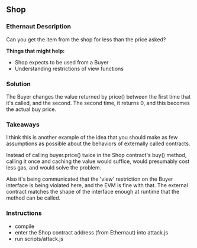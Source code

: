 ## Shop

### Ethernaut Description
Сan you get the item from the shop for less than the price asked?

**Things that might help:**
- Shop expects to be used from a Buyer
- Understanding restrictions of view functions

### Solution 
The Buyer changes the value returned by price() between the first time that it's called, and the second. The second time, it returns 0, and this becomes the actual buy price. 

### Takeaways
I think this is another example of the idea that you should make as few assumptions as possible about the behaviors of externally called contracts. 

Instead of calling buyer.price() twice in the Shop contract's buy() method, calling it once and caching the value would suffice, would presumably cost less gas, and would solve the problem. 

Also it's being communicated that the 'view' restriction on the Buyer interface is being violated here, and the EVM is fine with that. The external contract matches the shape of the interface enough at runtime that the method can be called. 

### Instructions
- compile 
- enter the Shop contract address (from Ethernaut) into attack.js
- run scripts/attack.js
